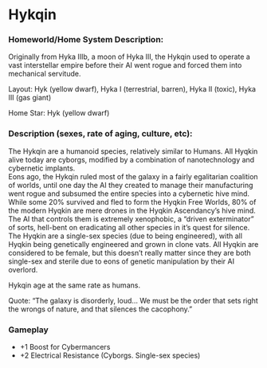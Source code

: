 Hykqin
=============

### Homeworld/Home System Description: 
Originally from Hyka IIIb, a moon of Hyka III, the Hykqin used to operate a vast interstellar empire before their AI went rogue and forced them into mechanical servitude. 

Layout: Hyk (yellow dwarf), Hyka I (terrestrial, barren), Hyka II (toxic), Hyka III (gas giant)  

Home Star: Hyk (yellow dwarf)  
  

### Description (sexes, rate of aging, culture, etc):
The Hykqin are a humanoid species, relatively similar to Humans. All Hyqkin alive today are cyborgs, modified by a combination of nanotechnology and cybernetic implants.  
Eons ago, the Hykqin ruled most of the galaxy in a fairly egalitarian coalition of worlds, until one day the AI they created to manage their manufacturing went rogue and subsumed the entire species into a cybernetic hive mind. While some 20% survived and fled to form the Hyqkin Free Worlds, 80% of the modern Hyqkin are mere drones in the Hyqkin Ascendancy’s hive mind. The AI that controls them is extremely xenophobic, a “driven exterminator” of sorts, hell-bent on eradicating all other species in it’s quest for silence.  
The Hyqkin are a single-sex species (due to being engineered), with all Hyqkin being genetically engineered and grown in clone vats. All Hyqkin are considered to be female, but this doesn’t really matter since they are both single-sex and sterile due to eons of genetic manipulation by their AI overlord. 

Hykqin age at the same rate as humans. 

Quote: “The galaxy is disorderly, loud… We must be the order that sets right the wrongs of nature, and that silences the cacophony.”

### Gameplay
- +1 Boost for Cybermancers
- +2 Electrical Resistance (Cyborgs. Single-sex species)